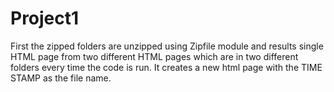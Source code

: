 # Project1
First the  zipped folders are unzipped using Zipfile module and results single HTML page from two different HTML pages which are in two different folders every time the code is run. It creates a new html page with the TIME STAMP as the file name.
